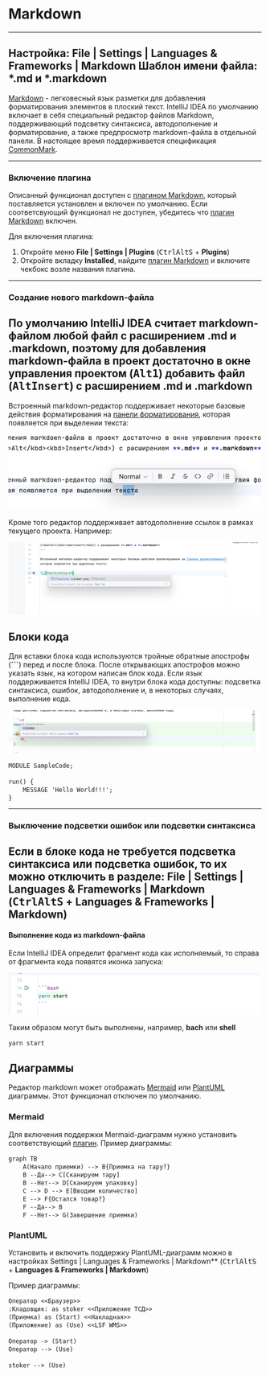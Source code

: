 # Markdown

---
Настройка: **File | Settings | Languages & Frameworks | Markdown**
Шаблон имени файла: ***.md** и ***.markdown**
---

[Markdown](https://daringfireball.net/projects/markdown/) - легковесный язык разметки для добавления форматирования
элементов в плоский текст. IntelliJ IDEA по умолчанию включает в себя специальный редактор файлов Markdown,
поддерживающий подсветку синтаксиса, автодополнение и форматирование, а также предпросмотр markdown-файла в отдельной
панели. В настоящее время поддерживается спецификация [CommonMark](https://commonmark.org/).

---

### Включение плагина

Описанный функционал доступен c [плагином Markdown](https://plugins.jetbrains.com/plugin/7793-markdown), который
поставляется установлен и включен по умолчанию. Если соответсвующий функционал не доступен, убедитесь что
[плагин Markdown](https://plugins.jetbrains.com/plugin/7793-markdown) включен.

Для включения плагина:

1. Откройте меню **File | Settings | Plugins** (<kbd>Ctrl</kbd><kbd>Alt</kbd><kbd>S</kbd> + **Plugins**)
2. Откройте вкладку **Installed**, найдите [плагин Markdown](https://plugins.jetbrains.com/plugin/7793-markdown) и
   включите чекбокс возле названия плагина.

---

### Создание нового markdown-файла

По умолчанию IntelliJ IDEA считает markdown-файлом любой файл с расширением **.md** и **.markdown**, поэтому для
добавления markdown-файла в проект достаточно в окне управления проектом (<kbd>Alt</kbd><kbd>1</kbd>) добавить файл 
(<kbd>Alt</kbd><kbd>Insert</kbd>) с расширением **.md** и **.markdown**
---

Встроенный markdown-редактор поддерживает некоторые базовые действия форматирования на [панели форматирования](todo),
которая появляется при выделении текста:

![](img/floating-toolbar.png)

Кроме того редактор поддерживает автодополнение ссылок в рамках текущего проекта. Например:

![](img/completion.png)

## Блоки кода

Для вставки блока кода используются тройные обратные апострофы (**\`\`\`**) перед и после блока. После открывающих 
апострофов можно указать язык, на котором написан блок кода. Если язык поддерживается IntelliJ IDEA, то внутри блока 
кода доступны: подсветка синтаксиса, ошибок, автодополнение и, в некоторых случаях, выполнение кода.

![Автодополнение](img/lsf-autocomp.png)

```Lsf
MODULE SampleCode;

run() {
    MESSAGE 'Hello World!!!';
}
```

---
### Выключение подсветки ошибок или подсветки синтаксиса

Если в блоке кода не требуется подсветка синтаксиса или подсветка ошибок, то их можно отключить в разделе: **File | 
Settings | Languages & Frameworks | Markdown** (<kbd>Ctrl</kbd><kbd>Alt</kbd><kbd>S</kbd> + **Languages & Frameworks 
| Markdown**)
---

#### Выполнение кода из markdown-файла

Если IntelliJ IDEA определит фрагмент кода как исполняемый, то справа от фрагмента кода появятся иконка запуска:

![](img/gutter-icon.png)

Таким образом могут быть выполнены, например, **bach** или **shell**
```bash
yarn start
```

## Диаграммы

Редактор markdown может отображать [Mermaid](https://mermaid-js.github.io/) или [PlantUML](https://plantuml.com) 
диаграммы. Этот функционал отключен по умолчанию.

### Mermaid

Для включения поддержки Mermaid-диаграмм нужно установить соответствующий [плагин](https://plugins.jetbrains.com/plugin/20146-mermaid).
Пример диаграммы:

```mermaid
graph TB
    A(Начало приемки) --> B{Приемка на тару?}
    B --Да--> C[Сканируем тару]
    B --Нет--> D[Сканируем упаковку]
    C --> D --> E[Вводим количество]
    E --> F{Остался товар?}
    F --Да--> B 
    F --Нет--> G(Завершение приемки)
```

### PlantUML

Установить и включить поддержку PlantUML-диаграмм можно в настройках Settings | Languages & Frameworks | Markdown** 
(<kbd>Ctrl</kbd><kbd>Alt</kbd><kbd>S</kbd> + **Languages & Frameworks | Markdown**)

Пример диаграммы:
```plantuml
Оператор <<Браузер>>
:Кладовщик: as stoker <<Приложение ТСД>>
(Приемка) as (Start) <<Накладная>>
(Приложение) as (Use) <<LSF WMS>>

Оператор -> (Start)
Оператор --> (Use)

stoker --> (Use)
```